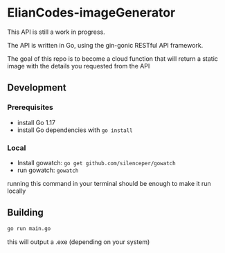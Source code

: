 # ElianCodes-imageGenerator

This API is still a work in progress.

The API is written in Go, using the gin-gonic RESTful API framework.

The goal of this repo is to become a cloud function that will return a static image with the details you requested from the API

## Development

### Prerequisites

- install Go 1.17
- install Go dependencies with `go install`

### Local

- Install gowatch: `go get github.com/silenceper/gowatch`
- run gowatch: `gowatch`

running this command in your terminal should be enough to make it run locally

## Building

```bash
go run main.go
```

this will output a .exe (depending on your system)
